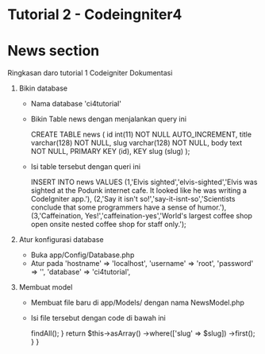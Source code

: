 # Tutorial 2 - Codeingniter4

# News section

Ringkasan daro tutorial 1 Codeigniter Dokumentasi

1. Bikin database
    - Nama database 'ci4tutorial'
    - Bikin Table news dengan menjalankan query ini

        CREATE TABLE news 
        (
            id int(11) NOT NULL AUTO_INCREMENT,
            title varchar(128) NOT NULL,
            slug varchar(128) NOT NULL,
            body text NOT NULL,
            PRIMARY KEY (id),
            KEY slug (slug)
        );
    
    - Isi table tersebut dengan queri ini 

        INSERT INTO news VALUES
        (1,'Elvis sighted','elvis-sighted','Elvis was sighted at the Podunk internet cafe. It looked like he was writing a CodeIgniter app.'),
        (2,'Say it isn\'t so!','say-it-isnt-so','Scientists conclude that some programmers have a sense of humor.'),
        (3,'Caffeination, Yes!','caffeination-yes','World\'s largest coffee shop open onsite nested coffee shop for staff only.');

2. Atur konfigurasi database
    - Buka app/Config/Database.php
    - Atur pada
        'hostname' => 'localhost',
		'username' => 'root',
		'password' => '',
		'database' => 'ci4tutorial',

3. Membuat model
    - Membuat file baru di app/Models/ dengan nama NewsModel.php
    - Isi file tersebut dengan code di bawah ini
        
        <?php namespace App\Models;
        use CodeIgniter\Model;
        
        class NewsModel extends Model
        {
            protected $table = 'news';

            public function getNews($slug = false)
            {
                if ($slug === false) 
                {
                    return $this->findAll();
                }

                return $this->asArray()
                            ->where(['slug' => $slug])
                            ->first();
            }
        }
